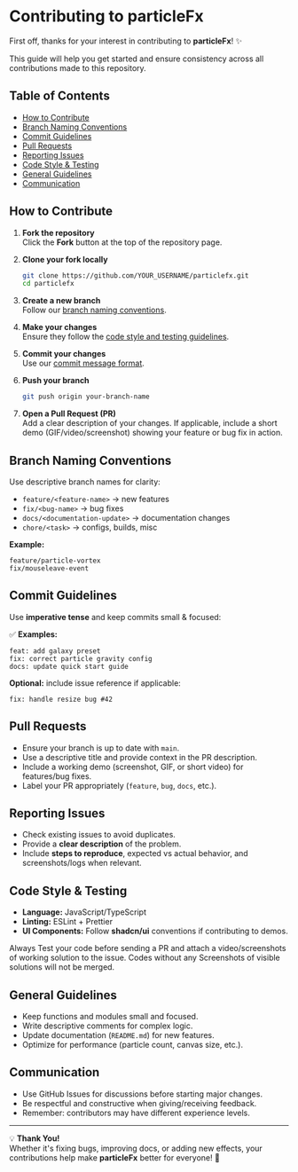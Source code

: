 # Contributing to particleFx

First off, thanks for your interest in contributing to **particleFx**! ✨

This guide will help you get started and ensure consistency across all contributions made to this repository.

## Table of Contents

- [How to Contribute](#how-to-contribute)
- [Branch Naming Conventions](#branch-naming-conventions)
- [Commit Guidelines](#commit-guidelines)
- [Pull Requests](#pull-requests)
- [Reporting Issues](#reporting-issues)
- [Code Style & Testing](#code-style--testing)
- [General Guidelines](#general-guidelines)
- [Communication](#communication)

## How to Contribute

1. **Fork the repository**  
   Click the **Fork** button at the top of the repository page.

2. **Clone your fork locally**
   ```bash
   git clone https://github.com/YOUR_USERNAME/particlefx.git
   cd particlefx
   ```

3. **Create a new branch**  
   Follow our [branch naming conventions](#branch-naming-conventions).

4. **Make your changes**  
   Ensure they follow the [code style and testing guidelines](#code-style--testing).

5. **Commit your changes**  
   Use our [commit message format](#commit-guidelines).

6. **Push your branch**
   ```bash
   git push origin your-branch-name
   ```

7. **Open a Pull Request (PR)**  
   Add a clear description of your changes. If applicable, include a short demo (GIF/video/screenshot) showing your feature or bug fix in action.

## Branch Naming Conventions

Use descriptive branch names for clarity:

- `feature/<feature-name>` → new features
- `fix/<bug-name>` → bug fixes
- `docs/<documentation-update>` → documentation changes
- `chore/<task>` → configs, builds, misc

**Example:**
```
feature/particle-vortex
fix/mouseleave-event
```

## Commit Guidelines

Use **imperative tense** and keep commits small & focused:

✅ **Examples:**
```
feat: add galaxy preset
fix: correct particle gravity config
docs: update quick start guide
```

**Optional:** include issue reference if applicable:
```
fix: handle resize bug #42
```

## Pull Requests

- Ensure your branch is up to date with `main`.
- Use a descriptive title and provide context in the PR description.
- Include a working demo (screenshot, GIF, or short video) for features/bug fixes.
- Label your PR appropriately (`feature`, `bug`, `docs`, etc.).

## Reporting Issues

- Check existing issues to avoid duplicates.
- Provide a **clear description** of the problem.
- Include **steps to reproduce**, expected vs actual behavior, and screenshots/logs when relevant.

## Code Style & Testing

- **Language:** JavaScript/TypeScript
- **Linting:** ESLint + Prettier
- **UI Components:** Follow **shadcn/ui** conventions if contributing to demos.

Always Test your code before sending a PR and attach a video/screenshots of working solution to the issue.
Codes without any Screenshots of visible solutions will not be merged.

## General Guidelines

- Keep functions and modules small and focused.
- Write descriptive comments for complex logic.
- Update documentation (`README.md`) for new features.
- Optimize for performance (particle count, canvas size, etc.).

## Communication

- Use GitHub Issues for discussions before starting major changes.
- Be respectful and constructive when giving/receiving feedback.
- Remember: contributors may have different experience levels.

---

💡 **Thank You!**  
Whether it's fixing bugs, improving docs, or adding new effects, your contributions help make **particleFx** better for everyone! 🚀
